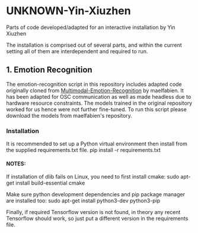# UNKNOWN-Yin-Xiuzhen
Parts of code developed/adapted for an interactive installation by Yin Xiuzhen

The installation is comprised out of several parts, and within the current setting all of them are interdependent and required to run. 

## 1. Emotion Recognition

The emotion-recognition script in this repository includes adapted code originally cloned from [Multimodal-Emotion-Recognition](https://github.com/maelfabien/Multimodal-Emotion-Recognition) by maelfabien. It has been adapted for OSC communication as well as made headless due to hardware resource constraints. The models trained in the original repository worked for us hence were not further fine-tuned. To run this script please download the models from maelfabien's repository. 

### Installation

It is recommended to set up a Python virtual environment then install from the supplied requirements.txt file. 
pip install -r requirements.txt

#### NOTES: 

If installation of dlib fails on Linux, you need to first install cmake:
sudo apt-get install build-essential cmake

Make sure python development dependencies and pip package manager are installed too:
sudo apt-get install python3-dev python3-pip

Finally, if required Tensorflow version is not found, in theory any recent Tensorflow should work, so just put a different version in the requirements file. 
